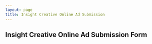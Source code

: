 ```yaml
---
layout: page
title: Insight Creative Online Ad Submission
---
```


## Insight Creative Online Ad Submission Form

<a name="form90208324" id="formAnchor90208324"></a>
<script type="text/javascript" src="http://fs10.formsite.com/include/form/embedManager.js?90208324"></script>
<script type="text/javascript">
EmbedManager.embed({
	key: "http://fs10.formsite.com/res/showFormEmbed?EParam=B6fiTn%2BRcO40XLBS%2BcZqy7nj3uPcYFs4FzpUCZwnDno%3D&90208324",
	width: "100%"
});
</script>